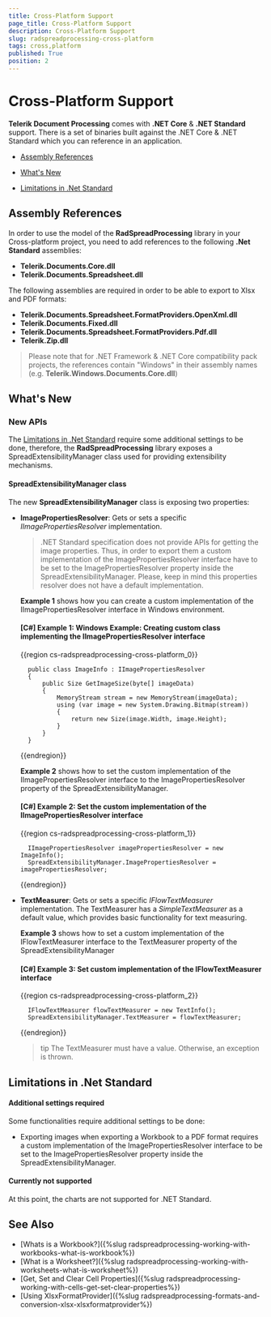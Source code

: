 ```yaml
---
title: Cross-Platform Support
page_title: Cross-Platform Support
description: Cross-Platform Support
slug: radspreadprocessing-cross-platform
tags: cross,platform
published: True
position: 2
---
```


# Cross-Platform Support

**Telerik Document Processing** comes with **.NET Core** & **.NET Standard** support. There is a set of binaries built against the .NET Core & .NET Standard which you can reference in an application.
* [Assembly References](#assembly-references)

* [What's New](#whats-new)

* [Limitations in .Net Standard](#limitations-in-net-standard)

## Assembly References

In order to use the model of the **RadSpreadProcessing** library in your Cross-platform project, you need to add references to the following **.Net Standard** assemblies:

* **Telerik.Documents.Core.dll**
* **Telerik.Documents.Spreadsheet.dll**

The following assemblies are required in order to be able to export to Xlsx and PDF formats:

* **Telerik.Documents.Spreadsheet.FormatProviders.OpenXml.dll**
* **Telerik.Documents.Fixed.dll**
* **Telerik.Documents.Spreadsheet.FormatProviders.Pdf.dll**
* **Telerik.Zip.dll**

> Please note that for .NET Framework & .NET Core compatibility pack projects, the references contain "Windows" in their assembly names (e.g. **Telerik.Windows.Documents.Core.dll**)

## What's New

### New APIs

The [Limitations in .Net Standard](#limitations-in-net-standard) require some additional settings to be done, therefore, the **RadSpreadProcessing** library exposes a SpreadExtensibilityManager class used for providing extensibility mechanisms.

#### SpreadExtensibilityManager class

The new **SpreadExtensibilityManager** class is exposing two properties:

* **ImagePropertiesResolver**: Gets or sets a specific *IImagePropertiesResolver* implementation.

    > .NET Standard specification does not provide APIs for getting the image properties. Thus, in order to export them a custom implementation of the ImagePropertiesResolver interface have to be set to the ImagePropertiesResolver property inside the SpreadExtensibilityManager. Please, keep in mind this properties resolver does not have a default implementation.

    **Example 1** shows how you can create a custom implementation of the IImagePropertiesResolver interface in Windows environment.

    #### **[C#] Example 1: Windows Example: Creating custom class implementing the IImagePropertiesResolver interface**
    {{region cs-radspreadprocessing-cross-platform_0}}

        public class ImageInfo : IImagePropertiesResolver
        {
            public Size GetImageSize(byte[] imageData)
            {
                MemoryStream stream = new MemoryStream(imageData);
                using (var image = new System.Drawing.Bitmap(stream))
                {
                    return new Size(image.Width, image.Height);
                }
            }
        }
    {{endregion}}

    **Example 2** shows how to set the custom implementation of the IImagePropertiesResolver interface to the ImagePropertiesResolver property of the SpreadExtensibilityManager.

    #### **[C#] Example 2: Set the custom implementation of the IImagePropertiesResolver interface**
    {{region cs-radspreadprocessing-cross-platform_1}}

        IImagePropertiesResolver imagePropertiesResolver = new ImageInfo();
        SpreadExtensibilityManager.ImagePropertiesResolver = imagePropertiesResolver;
    {{endregion}}

* **TextMeasurer**: Gets or sets a specific *IFlowTextMeasurer* implementation. The TextMeasurer has a *SimpleTextMeasurer* as a default value, which provides basic functionality for text measuring.

    **Example 3** shows how to set a custom implementation of the IFlowTextMeasurer interface to the TextMeasurer property of the SpreadExtensibilityManager

    #### **[C#] Example 3: Set custom implementation of the IFlowTextMeasurer interface**
    {{region cs-radspreadprocessing-cross-platform_2}}

        IFlowTextMeasurer flowTextMeasurer = new TextInfo();
        SpreadExtensibilityManager.TextMeasurer = flowTextMeasurer;
    {{endregion}}
    
    >tip The TextMeasurer must have a value. Otherwise, an exception is thrown.

## Limitations in .Net Standard

#### Additional settings required

Some functionalities require additional settings to be done:
* Exporting images when exporting a Workbook to a PDF format requires a custom implementation of the ImagePropertiesResolver interface to be set to the ImagePropertiesResolver property inside the SpreadExtensibilityManager.

#### Currently not supported
At this point, the charts are not supported for .NET Standard.

## See Also

 * [Whats is a Workbook?]({%slug radspreadprocessing-working-with-workbooks-what-is-workbook%})
 * [What is a Worksheet?]({%slug radspreadprocessing-working-with-worksheets-what-is-worksheet%})
 * [Get, Set and Clear Cell Properties]({%slug radspreadprocessing-working-with-cells-get-set-clear-properties%})
 * [Using XlsxFormatProvider]({%slug radspreadprocessing-formats-and-conversion-xlsx-xlsxformatprovider%})
